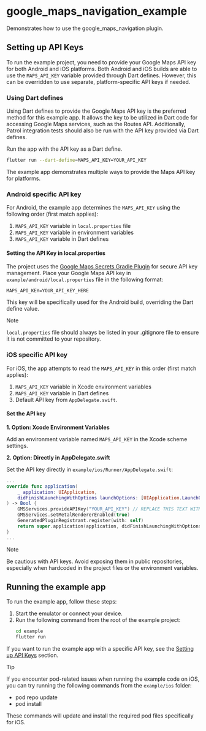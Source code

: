 # google_maps_navigation_example

Demonstrates how to use the google_maps_navigation plugin.

## Setting up API Keys

To run the example project, you need to provide your Google Maps API key for both Android and iOS platforms.
Both Android and iOS builds are able to use the `MAPS_API_KEY` variable provided through Dart defines.
However, this can be overridden to use separate, platform-specific API keys if needed.

### Using Dart defines

Using Dart defines to provide the Google Maps API key is the preferred method for this example app. It allows the key to be utilized in Dart code for accessing Google Maps services, such as the Routes API. Additionally, Patrol integration tests should also be run with the API key provided via Dart defines.

Run the app with the API key as a Dart define.
```bash
flutter run --dart-define=MAPS_API_KEY=YOUR_API_KEY
```

The example app demonstrates multiple ways to provide the Maps API key for platforms.

### Android specific API key

For Android, the example app determines the `MAPS_API_KEY` using the following order (first match applies):
1. `MAPS_API_KEY` variable in `local.properties` file
2. `MAPS_API_KEY` variable in environment variables
3. `MAPS_API_KEY` variable in Dart defines

#### Setting the API Key in local.properties
The project uses the [Google Maps Secrets Gradle Plugin](https://developers.google.com/maps/documentation/android-sdk/secrets-gradle-plugin) for secure API key management. Place your Google Maps API key in `example/android/local.properties` file in the following format:

```text
MAPS_API_KEY=YOUR_API_KEY_HERE
```

This key will be specifically used for the Android build, overriding the Dart define value.

> [!NOTE]
> `local.properties` file should always be listed in your .gitignore file to ensure it is not committed to your repository.

### iOS specific API key

For iOS, the app attempts to read the `MAPS_API_KEY` in this order (first match applies):

1. `MAPS_API_KEY` variable in Xcode environment variables
2. `MAPS_API_KEY` variable in Dart defines
3. Default API key from `AppDelegate.swift`.

#### Set the API key

**1. Option: Xcode Environment Variables**

Add an environment variable named `MAPS_API_KEY` in the Xcode scheme settings.

**2. Option: Directly in AppDelegate.swift**

Set the API key directly in `example/ios/Runner/AppDelegate.swift`:

```swift
...
override func application(
    _ application: UIApplication,
    didFinishLaunchingWithOptions launchOptions: [UIApplication.LaunchOptionsKey: Any]?
) -> Bool { 
    GMSServices.provideAPIKey("YOUR_API_KEY") // REPLACE THIS TEXT WITH YOUR API KEY
    GMSServices.setMetalRendererEnabled(true)
    GeneratedPluginRegistrant.register(with: self)
    return super.application(application, didFinishLaunchingWithOptions: launchOptions)
}
...
```

> [!NOTE]
> Be cautious with API keys. Avoid exposing them in public repositories, especially when hardcoded in the project files or the environment variables.

## Running the example app

To run the example app, follow these steps:
1. Start the emulator or connect your device.
2. Run the following command from the root of the example project: 
    ``` bash
    cd example
    flutter run
    ```
If you want to run the example app with a specific API key, see the [Setting up API Keys](#setting-up-api-keys) section.

> [!TIP]
> If you encounter pod-related issues when running the example code on iOS, you can try running the following commands from the `example/ios` folder:
>  - pod repo update
>  - pod install
> 
> These commands will update and install the required pod files specifically for iOS.
